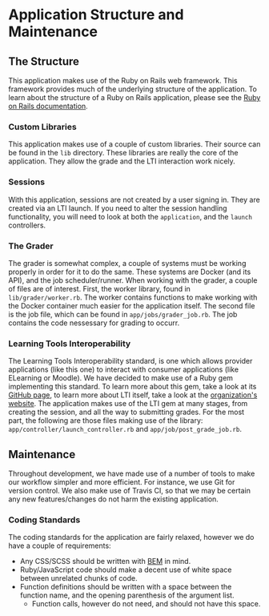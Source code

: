 # Application Structure and Maintenance

## The Structure

This application makes use of the Ruby on Rails web framework. This framework provides much of the underlying structure of the application. To learn about the structure of a Ruby on Rails application, please see the [Ruby on Rails documentation](http://guides.rubyonrails.org/getting_started.html#creating-the-blog-application).

### Custom Libraries

This application makes use of a couple of custom libraries. Their source can be found in the `lib` directory. These libraries are really the core of the application. They allow the grade and the LTI interaction work nicely.

### Sessions

With this application, sessions are not created by a user signing in. They are created via an LTI launch. If you need to alter the session handling functionality, you will need to look at both the `application`, and the `launch` controllers.

### The Grader

The grader is somewhat complex, a couple of systems must be working properly in order for it to do the same. These systems are Docker (and its API), and the job scheduler/runner. When working with the grader, a couple of files are of interest. First, the worker library, found in `lib/grader/worker.rb`. The worker contains functions to make working with the Docker container much easier for the application itself. The second file is the job file, which can be found in `app/jobs/grader_job.rb`. The job contains the code nessessary for grading to occurr.

### Learning Tools Interoperability

The Learning Tools Interoperability standard, is one which allows provider applications (like this one) to interact with consumer applications (like ELearning or Moodle). We have decided to make use of a Ruby gem implementing this standard. To learn more about this gem, take a look at its [GitHub page](https://github.com/instructure/ims-lti), to learn more about LTI itself, take a look at the [organization's website](https://www.imsglobal.org/activity/learning-tools-interoperability). The application makes use of the LTI gem at many stages, from creating the session, and all the way to submitting grades. For the most part, the following are those files making use of the library: `app/controller/launch_controller.rb` and `app/job/post_grade_job.rb`.

## Maintenance

Throughout development, we have made use of a number of tools to make our workflow simpler and more efficient. For instance, we use Git for version control. We also make use of Travis CI, so that we may be certain any new features/changes do not harm the existing application.

### Coding Standards

The coding standards for the application are fairly relaxed, however we do have a couple of requirements:

- Any CSS/SCSS should be written with [BEM](https://en.bem.info) in mind.
- Ruby/JavaScript code should make a decent use of white space between unrelated chunks of code.
- Function definitions should be written with a space between the function name, and the opening parenthesis of the argument list.
  - Function calls, however do not need, and should not have this space.

